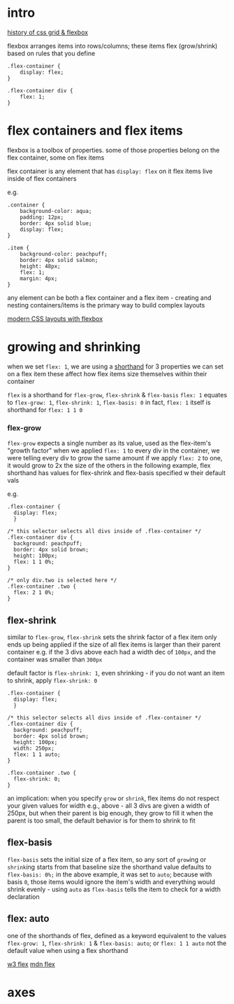 # intro

[history of css grid & flexbox](https://medium.com/@BennyOgidan/history-of-css-grid-and-css-flexbox-658ae6cfe6d2)

flexbox arranges items into rows/columns; these items flex (grow/shrink) based on rules that you define

```
.flex-container {
    display: flex;
}

.flex-container div {
    flex: 1;
}
```

# flex containers and flex items

flexbox is a toolbox of properties. some of those properties belong on the flex container, some on flex items

flex container is any element that has `display: flex` on it
flex items live inside of flex containers

e.g.
```
.container {
    background-color: aqua;
    padding: 12px;
    border: 4px solid blue;
    display: flex;
}

.item {
    background-color: peachpuff;
    border: 4px solid salmon;
    height: 48px;
    flex: 1;
    margin: 4px;
}
```

any element can be both a flex container and a flex item - creating and nesting containers/items is the primary way to build complex layouts

[modern CSS layouts with flexbox](https://internetingishard.netlify.app/html-and-css/flexbox/index.html)

# growing and shrinking

when we set `flex: 1`, we are using a [shorthand](https://developer.mozilla.org/en-US/docs/Web/CSS/Shorthand_properties) for 3 properties we can set on a flex item
these affect how flex items size themselves within their container

`flex` is a shorthand for `flex-grow`, `flex-shrink` & `flex-basis`
`flex: 1` equates to `flex-grow: 1`, `flex-shrink: 1`, `flex-basis: 0`
in fact, `flex: 1` itself is shorthand for `flex: 1 1 0`

### flex-grow

`flex-grow` expects a single number as its value, used as the flex-item's "growth factor"
when we applied `flex: 1` to every div in the container, we were telling every div to grow the same amount
if we apply `flex: 2` to one, it would grow to 2x the size of the others
in the following example, flex shorthand has values for flex-shrink and flex-basis specified w their default vals

e.g.
```
.flex-container {
  display: flex;
  }

/* this selector selects all divs inside of .flex-container */
.flex-container div {
  background: peachpuff;
  border: 4px solid brown;
  height: 100px;
  flex: 1 1 0%;
}

/* only div.two is selected here */
.flex-container .two {
  flex: 2 1 0%;
}
```

## flex-shrink

similar to `flex-grow`, `flex-shrink` sets the shrink factor of a flex item
only ends up being applied if the size of all flex items is larger than their parent container
e.g. if the 3 divs above each had a width dec of `100px`, and the container was smaller than `300px`

default factor is `flex-shrink: 1`, even shrinking - if you do not want an item to shrink, apply `flex-shrink: 0`

```
.flex-container {
  display: flex;
  }

/* this selector selects all divs inside of .flex-container */
.flex-container div {
  background: peachpuff;
  border: 4px solid brown;
  height: 100px;
  width: 250px;
  flex: 1 1 auto;
}

.flex-container .two {
  flex-shrink: 0;
}
```

an implication: when you specify `grow` or `shrink`, flex items do not respect your given values for width
e.g., above - all 3 divs are given a width of 250px, but when their parent is big enough, they grow to fill it
when the parent is too small, the default behavior is for them to shrink to fit

## flex-basis

`flex-basis` sets the initial size of a flex item, so any sort of `grow`ing or `shrink`ing starts from that baseline size
the shorthand value defaults to `flex-basis: 0%;`
in the above example, it was set to `auto`; because with basis `0`, those items would ignore the item's width and everything would shrink evenly - using `auto` as `flex-basis` tells the item to check for a width declaration

## flex: auto

one of the shorthands of flex, defined as a keyword equivalent to the values `flex-grow: 1`, `flex-shrink: 1` & `flex-basis: auto`; or `flex: 1 1 auto`
not the default value when using a flex shorthand

[w3 flex](https://www.w3.org/TR/css-flexbox-1/#flex-common)
[mdn flex](https://developer.mozilla.org/en-US/docs/Web/CSS/flex)

# axes


